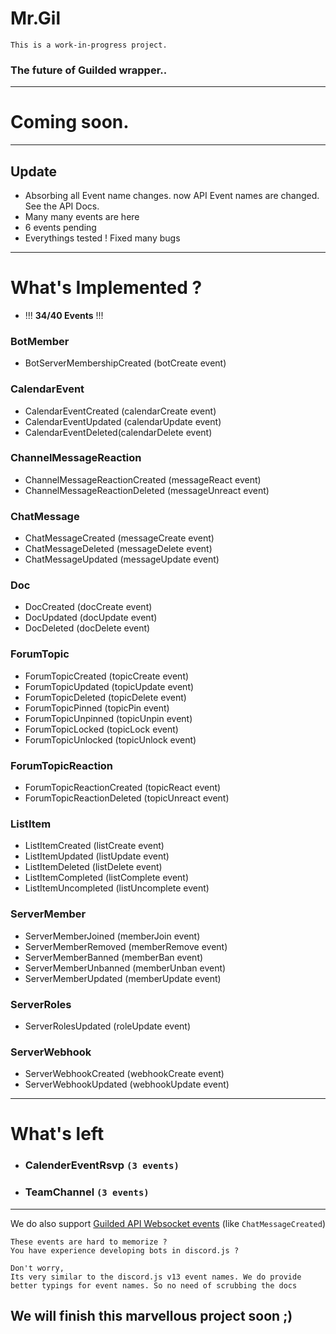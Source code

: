 # Mr.Gil

```
This is a work-in-progress project.
```

### The future of Guilded wrapper..

---

# Coming soon.

---

## Update

- Absorbing all Event name changes. now API Event names are changed. See the API Docs.
- Many many events are here
- 6 events pending
- Everythings tested ! Fixed many bugs

---

# What's Implemented ?

- !!! **34/40 Events** !!!

### BotMember

- BotServerMembershipCreated (botCreate event)

### CalendarEvent

- CalendarEventCreated (calendarCreate event)
- CalendarEventUpdated (calendarUpdate event)
- CalendarEventDeleted(calendarDelete event)

### ChannelMessageReaction

- ChannelMessageReactionCreated (messageReact event)
- ChannelMessageReactionDeleted (messageUnreact event)

### ChatMessage

- ChatMessageCreated (messageCreate event)
- ChatMessageDeleted (messageDelete event)
- ChatMessageUpdated (messageUpdate event)

### Doc

- DocCreated (docCreate event)
- DocUpdated (docUpdate event)
- DocDeleted (docDelete event)

### ForumTopic

- ForumTopicCreated (topicCreate event)
- ForumTopicUpdated (topicUpdate event)
- ForumTopicDeleted (topicDelete event)
- ForumTopicPinned (topicPin event)
- ForumTopicUnpinned (topicUnpin event)
- ForumTopicLocked (topicLock event)
- ForumTopicUnlocked (topicUnlock event)

### ForumTopicReaction

- ForumTopicReactionCreated (topicReact event)
- ForumTopicReactionDeleted (topicUnreact event)

### ListItem

- ListItemCreated (listCreate event)
- ListItemUpdated (listUpdate event)
- ListItemDeleted (listDelete event)
- ListItemCompleted (listComplete event)
- ListItemUncompleted (listUncomplete event)

### ServerMember

- ServerMemberJoined (memberJoin event)
- ServerMemberRemoved (memberRemove event)
- ServerMemberBanned (memberBan event)
- ServerMemberUnbanned (memberUnban event)
- ServerMemberUpdated (memberUpdate event)

### ServerRoles

- ServerRolesUpdated (roleUpdate event)

### ServerWebhook

- ServerWebhookCreated (webhookCreate event)
- ServerWebhookUpdated (webhookUpdate event)

---

# What's left

- ### CalenderEventRsvp `(3 events)`
- ### TeamChannel `(3 events)`

---

We do also support [Guilded API Websocket events](https://www.guilded.gg/docs/api/websockets) (like `ChatMessageCreated`)

```
These events are hard to memorize ?
You have experience developing bots in discord.js ?

Don't worry,
Its very similar to the discord.js v13 event names. We do provide better typings for event names. So no need of scrubbing the docs
```

## We will finish this marvellous project soon ;)
